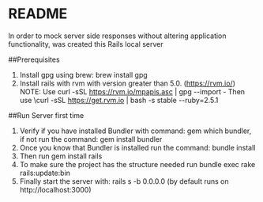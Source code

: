 # README
In order to mock server side responses without altering application functionality, was created this Rails local server

##Prerequisites  

1. Install gpg using brew: brew install gpg 
2. Install rails with rvm with version greater than 5.0. (https://rvm.io/)
NOTE: Use  curl -sSL https://rvm.io/mpapis.asc | gpg --import -
Then use \curl -sSL https://get.rvm.io | bash -s stable --ruby=2.5.1

##Run Server first time

1. Verify if you have installed Bundler with command:  gem which bundler, if not run the command: gem install bundler
2. Once you know that Bundler is installed run the command: bundle install 
3. Then run gem install rails 
4. To make sure the project has the structure needed run 
bundle exec rake rails:update:bin
5. Finally start the server with: rails s -b 0.0.0.0 (by default runs on http://localhost:3000)
